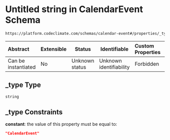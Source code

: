 # Untitled string in CalendarEvent Schema

```txt
https://platform.codeclimate.com/schemas/calendar-event#/properties/_type
```




| Abstract            | Extensible | Status         | Identifiable            | Custom Properties | Additional Properties | Access Restrictions | Defined In                                                                                    |
| :------------------ | ---------- | -------------- | ----------------------- | :---------------- | --------------------- | ------------------- | --------------------------------------------------------------------------------------------- |
| Can be instantiated | No         | Unknown status | Unknown identifiability | Forbidden         | Allowed               | none                | [CalendarEvent.schema.json\*](../../schemas/CalendarEvent.schema.json "open original schema") |

## \_type Type

`string`

## \_type Constraints

**constant**: the value of this property must be equal to:

```json
"CalendarEvent"
```
